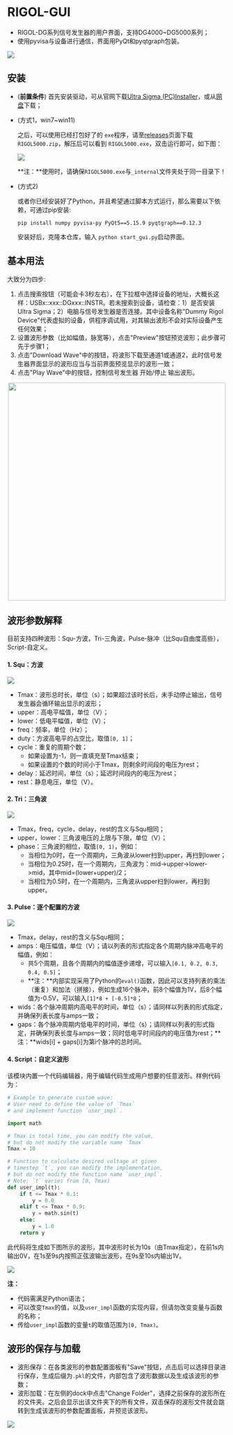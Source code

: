 # RIGOL-GUI
* RIGOL-DG系列信号发生器的用户界面，支持DG4000~DG5000系列；
* 使用pyvisa与设备进行通信，界面用PyQt和pyqtgraph包装。

![](README.assets/overview.png)



## 安装

* (**前置条件**) 首先安装驱动，可从官网下载[Ultra Sigma (PC)Installer](https://intsso.rigol.com/En/Index/listView/catid/28/tp/5/wd/Ultra%20Sigma%20(PC)Installer)，或从[网盘](https://pan.baidu.com/s/1ERE6q-mvIvuUgSQR2smAQw?pwd=4202)下载；

* (方式1，win7~win11)

  之后，可以使用已经打包好了的 `exe`程序，请至[releases](https://github.com/hhcaz/RIGOL-GUI/releases)页面下载`RIGOL5000.zip`，解压后可以看到 `RIGOL5000.exe`，双击运行即可，如下图：

  ![](README.assets/unzip.png)

  **注：**使用时，请确保`RIGOL5000.exe`与`_internal`文件夹处于同一目录下！

* (方式2)

  或者你已经安装好了Python，并且希望通过脚本方式运行，那么需要以下依赖，可通过pip安装: 
  
  ```
  pip install numpy pyvisa-py PyQt5==5.15.9 pyqtgraph==0.12.3
  ```

  安装好后，克隆本仓库，输入 `python start_gui.py`启动界面。



## 基本用法

大致分为四步:

1. 点击搜索按钮（可能会卡3秒左右），在下拉框中选择设备的地址，大概长这样：USBx::xxx::DGxxx::INSTR。若未搜索到设备，请检查：1）是否安装Ultra Sigma；2）电脑与信号发生器是否连接。其中设备名称"Dummy Rigol Device"代表虚拟的设备，供程序调试用，对其输出波形不会对实际设备产生任何效果；
2. 设置波形参数（比如幅值，脉宽等），点击"Preview"按钮预览波形；此步骤可先于步骤1；
3. 点击"Download Wave"中的按钮，将波形下载至通道1或通道2，此时信号发生器界面显示的波形应当与当前界面预览显示的波形一致；
4. 点击"Play Wave"中的按钮，控制信号发生器 开始/停止 输出波形。

<p align="center">
<img src="README.assets/usage.png" width="500">
</p>



## 波形参数解释

目前支持四种波形：Squ-方波，Tri-三角波，Pulse-脉冲（比Squ自由度高些），Script-自定义。

#### 1. Squ：方波

![](README.assets/square.png)

* Tmax：波形总时长，单位（s）；如果超过该时长后，未手动停止输出，信号发生器会循环输出显示的波形；
* upper：高电平幅值，单位（V）；
* lower：低电平幅值，单位（V）；
* freq：频率，单位（Hz）；
* duty：方波高电平的占空比，取值`[0, 1]`；
* cycle：重复的周期个数；
  * 如果设置为-1，则一直填充至Tmax结束；
  * 如果设置的个数的时间小于Tmax，则剩余时间段的电压为rest；
* delay：延迟时间，单位（s）；延迟时间段内的电压为rest；
* rest：静息电压，单位（V）。



#### 2. Tri：三角波

![](README.assets/triangle.png)

* Tmax，freq，cycle，delay，rest的含义与Squ相同；
* upper，lower：三角波电压的上限与下限，单位（V）；
* phase：三角波的相位，取值`[0, 1)`，例如：
  * 当相位为0时，在一个周期内，三角波从lower扫到upper，再扫到lower；
  * 当相位为0.25时，在一个周期内，三角波为：mid->upper->lower->mid，其中mid=(lower+upper)/2；
  * 当相位为0.5时，在一个周期内，三角波从upper扫到lower，再扫到upper。



#### 3. Pulse：逐个配置的方波

![](README.assets/pulse.png)

* Tmax，delay，rest的含义与Squ相同；
* amps：电压幅值，单位（V）；请以列表的形式指定各个周期内脉冲高电平的幅值，例如：
  * 共5个周期，且各个周期内的幅值逐步递增，可以输入`[0.1, 0.2, 0.3, 0.4, 0.5]`；
  * **注：**内部实现采用了Python的`eval()`函数，因此可以支持列表的乘法（重复）和加法（拼接），例如生成16个脉冲，前8个幅值为1V，后8个幅值为-0.5V，可以输入`[1]*8 + [-0.5]*8`；
* wids：各个脉冲周期内高电平的时间，单位（s）；请同样以列表的形式指定，并确保列表长度与amps一致；
* gaps：各个脉冲周期内低电平的时间，单位（s）；请同样以列表的形式指定，并确保列表长度与amps一致；同时低电平时间段内的电压值为rest；**注：**wids[i] + gaps[i]为第i个脉冲的总时间。



#### 4. Script：自定义波形

该模块内置一个代码编辑器，用于编辑代码生成用户想要的任意波形。样例代码为：

```python
# Example to generate custom wave:
# User need to define the value of `Tmax`
# and implement function `user_impl`.

import math

# Tmax is total time, you can modify the value,
# but do not modify the variable name `Tmax`
Tmax = 10

# Function to calculate desired voltage at given
# timestep `t`, you can modify the implementation,
# but do not modify the function name `user_impl`.
# Note: `t` varies from [0, Tmax)
def user_impl(t):
    if t <= Tmax * 0.1:
        y = 0.0
    elif t <= Tmax * 0.9:
        y = math.sin(t)
    else:
        y = 1.0
    return y
```

此代码将生成如下图所示的波形，其中波形时长为10s（由Tmax指定），在前1s内输出0V，在1s至9s内按照正弦波输出波形，在9s至10s内输出1V。

![](README.assets/script.png)

**注：**

* 代码需满足Python语法；
* 可以改变`Tmax`的值，以及`user_impl`函数的实现内容，但请勿改变变量与函数的名称；
* 传给`user_impl`函数的变量`t`的取值范围为`[0, Tmax)`。



## 波形的保存与加载

* 波形保存：在各类波形的参数配置面板有"Save"按钮，点击后可以选择目录进行保存，生成后缀为`.pkl`的文件，内部包含了波形数据以及生成该波形的参数；
* 波形加载：在左侧的dock中点击"Change Folder"，选择之前保存的波形所在的文件夹。之后会显示出该文件夹下的所有文件，双击保存的波形文件就会跳转到生成该波形的参数配置面板，并预览该波形。

![](README.assets/save&load.png)


